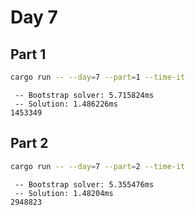 # Day 7

## Part 1

```bash
cargo run -- --day=7 --part=1 --time-it
```

```text
 -- Bootstrap solver: 5.715824ms
 -- Solution: 1.486226ms
1453349
```

## Part 2

```bash
cargo run -- --day=7 --part=2 --time-it
```

```text
 -- Bootstrap solver: 5.355476ms
 -- Solution: 1.48204ms
2948823
```
